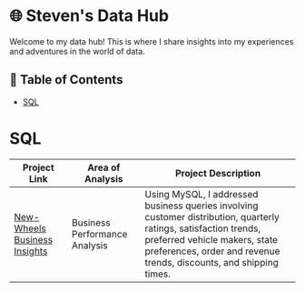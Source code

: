 # 🌐 Steven's Data Hub

Welcome to my data hub! This is where I share insights into my experiences and adventures in the world of data. 

## 📖 Table of Contents
- [SQL](#sql)
  
# SQL

| Project Link | Area of Analysis | Project Description |
|---|---|---|
| [New-Wheels Business Insights](https://github.com/stevenhoang713/SQL/blob/51618c28d50c2389b493a2ced45d0abc0aecfdba/Business%20Performance%20Analysis%20Case%20Study) | Business Performance Analysis | Using MySQL, I addressed business queries involving customer distribution, quarterly ratings, satisfaction trends, preferred vehicle makers, state preferences, order and revenue trends, discounts, and shipping times.

